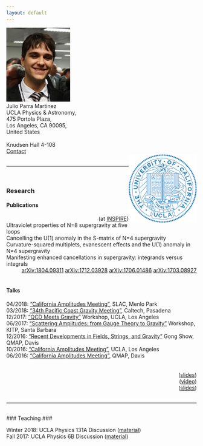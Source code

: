 ```yaml
---
layout: default
--- 
```

<div class="row">
<div class="col-3">
<img src="/images/Julio.jpg">  
</div>
<div class="col-4">
Julio Parra Martinez <br> 
UCLA Physics & Astronomy, <br> 
475 Portola Plaza,  <br>
Los Angeles, CA 90095, <br>
United States <br>
<br>
Knudsen Hall 4-108 <br>
<a href="/contact/index.html">Contact </a>
</div>
<div class="col-1">
</div>
<div class="col-4">
<img src="/images/UCLA_shield.png" style="width:180px;height:180px;float:right">  
</div>
</div>
<br>

***
<br>

### Research ###

<div class="row">
<div class="col-10">
<h4> Publications </h4>   
</div>
<div class="col-2" style="text-align:right">
(at <a href="http://inspirehep.net/author/profile/J.Parra.Martinez.1">INSPIRE</a>)
</div>
</div>

<div class="row">
<div class="col-10">
 Ultraviolet properties of N=8 supergravity at five loops  <br>
 Cancelling the U(1) anomaly in the S-matrix of N=4 supergravity  <br>
 Curvature-squared multiplets, evanescent effects and the U(1) anomaly in N=4 supergravity  <br>
 Manifesting enhanced cancellations in supergravity: integrands versus integrals  <br>
</div>
<div class="col-2" style="text-align:right">
  <a href="https://arxiv.org/abs/1804.09311">arXiv:1804.09311</a>
  <a href="https://arxiv.org/abs/1712.03928">arXiv:1712.03928</a>
  <a href="https://arxiv.org/abs/1706.01486">arXiv:1706.01486</a>
  <a href="https://arxiv.org/abs/1703.08927">arXiv:1703.08927</a>
</div>
</div>

<br>

#### Talks ####

<div class="row">
<div class="col-11">
04/2018:  <a href="">“California Amplitudes Meeting”</a>, SLAC, Menlo Park <br>
03/2018:  <a href="http://www.tapir.caltech.edu/~pcgm34/">“34th Pacific Coast Gravity Meeting”</a>, Caltech, Pasadena <br>
12/2017: <a href="http://bhaumik-institute.physics.ucla.edu/qcdmg2017_schedule.html">“QCD Meets Gravity”</a>  Workshop, UCLA, Los Angeles <br>
06/2017:     <a href="https://www.kitp.ucsb.edu/activities/scamp17">“Scattering Amplitudes: from Gauge Theory to Gravity”</a> Workshop, KITP, Santa Barbara <br>
12/2016: <a href="http://qmap.ucdavis.edu/events/events-past-events/fsg2016/events-fsg2016-program">“Recent Developments in Fields, Strings, and Gravity”</a> Gong Show, QMAP, Davis <br>
10/2016:  <a href="http://bhaumik-institute.physics.ucla.edu/amplitudes-workshop-schedule.html">“California Amplitudes Meeting”</a>, UCLA, Los Angeles <br>
06/2016:     <a href="http://qmap.ucdavis.edu/events/events-past-events/amplitudes-meeting">“California Amplitudes Meeting”</a>, QMAP, Davis <br> 
</div>
<div class="col-1" style="text-align:right">
<br>
<br>
(<a href="/talks/201712_QCDmeetsGravity.pdf">slides</a>) <br>
(<a href="http://online.itp.ucsb.edu/online/scamp17/parramartinez">video</a>) <br>
(<a href="/talks/201612_FSGDavis.pdf">slides</a>) <br>
</div>
</div>
<br>

***
<br>
### Teaching ###

Winter 2018: UCLA Physics 131A Discussion  ([material](https://ccle.ucla.edu/course/view/18W-PHYSICS131-1))  
Fall 2017: UCLA Physics 6B Discussion ([material](https://ccle.ucla.edu/course/view/17F-PHYSICS6B-1))

